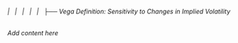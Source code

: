###### |   |   |   |   |   ├── Vega Definition: Sensitivity to Changes in Implied Volatility

*Add content here*
